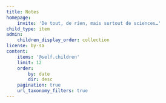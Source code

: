 ```yaml
---
title: Notes
homepage:
    invite: 'De tout, de rien, mais surtout de sciences…'
child_type: item
admin:
    children_display_order: collection
license: by-sa
content:
    items: '@self.children'
    limit: 12
    order:
        by: date
        dir: desc
    pagination: true
    url_taxonomy_filters: true
---
```


